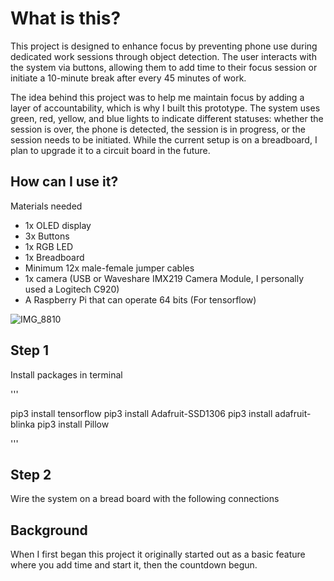 # What is this?

This project is designed to enhance focus by preventing phone use during dedicated work sessions through object detection. The user interacts with the system via buttons, allowing them to add time to their focus session or initiate a 10-minute break after every 45 minutes of work.

The idea behind this project was to help me maintain focus by adding a layer of accountability, which is why I built this prototype. The system uses green, red, yellow, and blue lights to indicate different statuses: whether the session is over, the phone is detected, the session is in progress, or the session needs to be initiated. While the current setup is on a breadboard, I plan to upgrade it to a circuit board in the future.

## How can I use it?

Materials needed
- 1x OLED display
- 3x Buttons 
- 1x RGB LED 
- 1x Breadboard
- Minimum 12x male-female jumper cables
- 1x camera (USB or Waveshare IMX219 Camera Module, I personally used a Logitech C920)
- A Raspberry Pi that can operate 64 bits (For tensorflow)

![IMG_8810](https://github.com/user-attachments/assets/ea6aba26-966b-43eb-ac72-860d29def78d)


## Step 1

Install packages in terminal

'''

pip3 install tensorflow
pip3 install Adafruit-SSD1306
pip3 install adafruit-blinka
pip3 install Pillow

'''

## Step 2
Wire the system on a bread board with the following connections


## Background

When I first began this project it originally started out as a basic feature where you add time and start it, then the countdown begun. 



